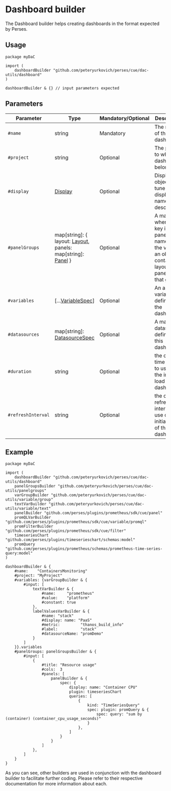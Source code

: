 # Dashboard builder

The Dashboard builder helps creating dashboards in the format expected by Perses.

## Usage

```cue
package myDaC

import (
	dashboardBuilder "github.com/peteryurkovich/perses/cue/dac-utils/dashboard"
)

dashboardBuilder & {} // input parameters expected
```

## Parameters

| Parameter          | Type                                                                                                                                                     | Mandatory/Optional | Description                                                                                                         |
|--------------------|----------------------------------------------------------------------------------------------------------------------------------------------------------|--------------------|---------------------------------------------------------------------------------------------------------------------|
| `#name`            | string                                                                                                                                                   | Mandatory          | The name of the dashboard.                                                                                          |
| `#project`         | string                                                                                                                                                   | Optional           | The project to which the dashboard belongs.                                                                         |
| `#display`         | [Display](../../api/dashboard.md#display-specification)                                                                                                  | Optional           | Display object to tune the display name and description.                                                            |
| `#panelGroups`     | map[string]: { layout: [Layout](../../api/dashboard.md#layout-specification), panels: map[string]: [Panel](../../api/dashboard.md#panel-specification) } | Optional           | A map where each key is a panel group name, and the value is an object containing layout and panels for that group. |
| `#variables`       | [...[VariableSpec](../../api/variable.md#dashboard)]                                                                                                     | Optional           | An array of variables defined for the dashboard.                                                                    |
| `#datasources`     | map[string]: [DatasourceSpec](../../api/datasource.md#dashboard)                                                                                         | Optional           | A map of datasources defined by this dashboard                                                                      |
| `#duration`        | string                                                                                                                                                   | Optional           | the default time range to use on the initial load of the dashboard                                                  |
| `#refreshInterval` | string                                                                                                                                                   | Optional           | the default refresh interval to use on the initial load of the dashboard                                            |

## Example

```cue
package myDaC

import (
	dashboardBuilder "github.com/peteryurkovich/perses/cue/dac-utils/dashboard"
	panelGroupsBuilder "github.com/peteryurkovich/perses/cue/dac-utils/panelgroups"
	varGroupBuilder "github.com/peteryurkovich/perses/cue/dac-utils/variable/group"
	textVarBuilder "github.com/peteryurkovich/perses/cue/dac-utils/variable/text"
	panelBuilder "github.com/perses/plugins/prometheus/sdk/cue/panel"
	promQLVarBuilder "github.com/perses/plugins/prometheus/sdk/cue/variable/promql"
	promFilterBuilder "github.com/perses/plugins/prometheus/sdk/cue/filter"
	timeseriesChart "github.com/perses/plugins/timeserieschart/schemas:model"
	promQuery "github.com/perses/plugins/prometheus/schemas/prometheus-time-series-query:model"
)

dashboardBuilder & {
	#name:    "ContainersMonitoring"
	#project: "MyProject"
	#variables: {varGroupBuilder & {
		#input: [
			textVarBuilder & {
				#name:     "prometheus"
				#value:    "platform"
				#constant: true
			},
			labelValuesVarBuilder & {
				#name: "stack"
				#display: name: "PaaS"
				#metric:         "thanos_build_info"
				#label:          "stack"
				#datasourceName: "promDemo"
			}
		]
	}}.variables
	#panelGroups: panelGroupsBuilder & {
		#input: [
			{
				#title: "Resource usage"
				#cols:  3
				#panels: [
					panelBuilder & {
						spec: {
							display: name: "Container CPU"
							plugin: timeseriesChart
							queries: [
								{
									kind: "TimeSeriesQuery"
									spec: plugin: promQuery & {
										spec: query: "sum by (container) (container_cpu_usage_seconds)"
									}
								},
							]
						}
					}
				]
			},
		]
	}
}
```

As you can see, other builders are used in conjunction with the dashboard builder to facilitate further coding.
Please refer to their respective documentation for more information about each.

